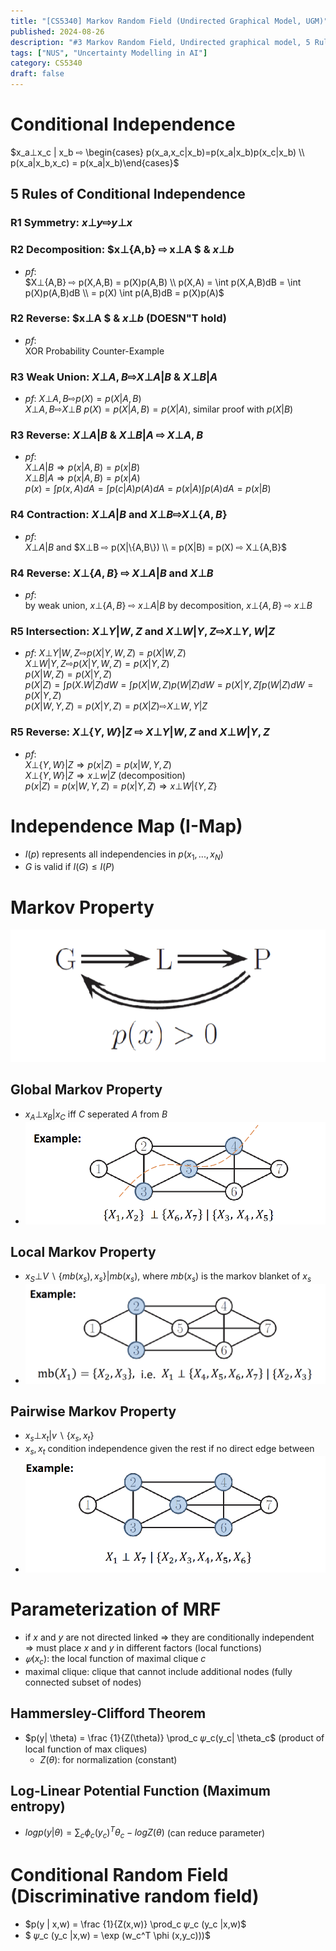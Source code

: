 ```yaml
---
title: "[CS5340] Markov Random Field (Undirected Graphical Model, UGM)"
published: 2024-08-26
description: "#3 Markov Random Field, Undirected graphical model, 5 Rules"
tags: ["NUS", "Uncertainty Modelling in AI"]
category: CS5340
draft: false
---
```

# Conditional Independence
$x_a⊥x_c | x_b ⇨ \begin{cases} p(x_a,x_c|x_b)=p(x_a|x_b)p(x_c|x_b) \\ p(x_a|x_b,x_c) = p(x_a|x_b)\end{cases}$

## 5 Rules of Conditional Independence

### R1 Symmetry: $x⊥y ⇨ y⊥x$

###  R2 Decomposition: $x⊥{A,b} ⇨ x⊥A $ & $x⊥b$
- *pf*:  
    $X⊥{A,B} ⇨ p(X,A,B) = p(X)p(A,B) \\ p(X,A) = \int p(X,A,B)dB = \int p(X)p(A,B)dB \\ = p(X) \int p(A,B)dB = p(X)p(A)$  
### R2 Reverse:  $x⊥A $ & $x⊥b$ (DOESN"T hold)
- *pf*:  
    XOR Probability Counter-Example

### R3 Weak Union: $X⊥{A,B} ⇨ X⊥A|B$ & $X⊥B|A$
- *pf*:
    $X⊥{A,B} ⇨ p(X) = p(X|A,B)$  
    $X⊥{A,B} ⇨ X⊥B$
    $p(X) = p(X|A,B) = p(X|A)$, 
    similar proof with $p(X|B)$
 
### R3 Reverse: $X⊥A|B$ & $X⊥B|A$ ⇨ $X⊥{A,B}$
- *pf*:  
    $X ⊥ A | B \Rightarrow p(x|A,B) = p(x|B)$  
    $X⊥B|A \Rightarrow p(x|A,B) = p(x|A)$  
    $p(x) = \int p(x,A)dA = \int p(c|A)p(A)dA = p(x|A) \int p(A)dA = p(x|B)$

### R4 Contraction: $X⊥A|B$ and $X⊥B ⇨ X⊥\{A,B\}$
- *pf*:  
    $X⊥A|B$ and $X⊥B ⇨ p(X|\{A,B\}) \\ = p(X|B) = p(X) ⇨ X⊥{A,B}$

### R4 Reverse: $X⊥\{A,B\}$ ⇨  $X⊥A|B$ and $X⊥B$
- *pf*:  
    by weak union, $x⊥ \{A,B\}$ ⇨ $x⊥A|B$
    by decomposition,  $x⊥\{A,B\}$ ⇨ $x⊥B$

### R5 Intersection: $X⊥Y|{W,Z}$ and $X⊥W|{Y,Z} ⇨ X⊥ {Y,W}|Z$
- *pf*:
    $X⊥Y|{W,Z} ⇨ p(X|Y,W,Z) = p(X|W,Z)$  
    $X⊥W|{Y,Z} ⇨ p(X|Y,W,Z) = p(X|Y,Z)$  
    $p(X|W,Z) = p(X|Y,Z)$  
    $p(X|Z) = \int p(X.W|Z)dW = \int p(X|W,Z)p(W|Z)dW = p(X|Y,Z \int p(W|Z)dW = p(X|Y,Z)$   
    $p(X|W,Y,Z) = p(X|Y,Z) = p(X|Z) ⇨ X⊥{W,Y}|Z$

### R5 Reverse: $X⊥ \{ Y,W \}|Z$ ⇨ $X⊥Y|{W,Z}$ and $X⊥W|{Y,Z}$
- *pf*:  
    $X⊥ \{ Y,W \}|Z \Rightarrow p(x|Z) = p(x|W,Y,Z)$  
    $X⊥ \{ Y,W \}|Z \Rightarrow x⊥w|Z$ (decomposition)  
    $p(x|Z) = p(x|W,Y,Z) = p(x|Y,Z) \Rightarrow x⊥W| \{ Y,Z \}$  

# Independence Map (I-Map)
- $I(p)$ represents all independencies in $p(x_1, ..., x_N)$
- $G$ is valid if $I(G) \le I(P)$

# Markov Property
![markov property](markov_property.png)

## Global Markov Property
- $x_A ⊥ x_B | x_C$ iff $C$ seperated $A$ from $B$
- ![global markov property](global_markov_property.png)

## Local Markov Property
- $x_S ⊥ V\backslash  \{ mb(x_s), x_s\} | mb(x_s)$, where $mb(x_s)$ is the markov blanket of $x_s$
- ![local markov property](local_markov_property.png)

## Pairwise Markov Property
- $x_s ⊥ x_t | v \backslash \{ x_s, x_t\}$
- $x_s, x_t$ condition independence given the rest if no direct edge between
- ![pairwise markov property](pairwise_markov_property.png)

# Parameterization of MRF
- if $x$ and $y$ are not directed linked $\Rightarrow$ they are conditionally independent  
    $\Rightarrow$ must place $x$ and $y$ in different factors (local functions)
- $𝜓(x_c)$: the local function of maximal clique $c$
- maximal clique: clique that cannot include additional nodes (fully connected subset of nodes)

## Hammersley-Clifford Theorem
- $p(y| \theta) = \frac {1}{Z(\theta)} \prod_c 𝜓_c(y_c| \theta_c$ (product of local function of max cliques)
    - $Z(\theta)$: for normalization (constant)

## Log-Linear Potential Function (Maximum entropy) 
- $log p(y|\theta) = \sum_c \phi_c(y_c)^T \theta_c - log Z(\theta)$ (can reduce parameter)

# Conditional Random Field (Discriminative random field)
- $p(y | x,w) = \frac {1}{Z(x,w)} \prod_c 𝜓_c (y_c |x,w)$
- $ 𝜓_c (y_c |x,w) = \exp (w_c^T \phi (x,y_c)))$